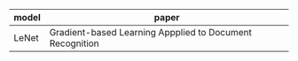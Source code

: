 |model|paper|
|--------------------|----------------------|
|LeNet|Gradient-based Learning Appplied to Document Recognition|
